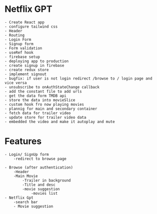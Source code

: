 # Netflix GPT
    - Create React app
    - configure tailwind css
    - Header
    - Routing
    - Login Form
    - Signup form
    - Form validation 
    - useRef hook
    - firebase setup
    - deploying app to production
    - create signup in firebase
    - create redux store 
    - implement signout
    - bugfix: if user is not login redirect /browse to / login page and vice versa
    - unsubscribe to onAuthStateChange callback
    - add the constant file to add urls
    - get the data form TMDB api 
    - store the data into movieSlice 
    - custom hook fro now playing movies
    - plannig for main and secondary container
    - fetch data for trailer video
    - update store for trailer video data
    - embedded the video and make it autoplay and mute 
    



# Features
    - Login/ SignUp form
        -redirect to browse page
        
    - Browse (after authentication)
        -Header
        -Main Movie
            -Trailer in background
            -Title and desc
            -movie suggestion
                -movies list
    - Netflix Gpt
        -search bar
        - Movie suggestion